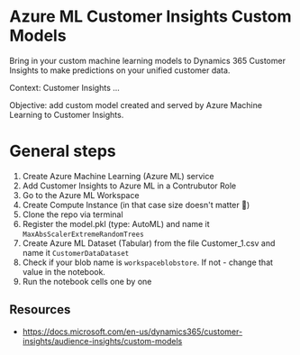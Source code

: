 # Azure ML Customer Insights Custom Models
Bring in your custom machine learning models to Dynamics 365 Customer Insights to make predictions on your unified customer data.

Context: Customer Insights ...

Objective: add custom model created and served by Azure Machine Learning to Customer Insights.

# General steps
1. Create Azure Machine Learning (Azure ML) service
2. Add Customer Insights to Azure ML in a Contrubutor Role
3. Go to the Azure ML Workspace
4. Create Compute Instance (in that case size doesn't matter :cactus:)
5. Clone the repo via terminal
6. Register the model.pkl (type: AutoML) and name it `MaxAbsScalerExtremeRandomTrees`
7. Create Azure ML Dataset (Tabular) from the file Customer_1.csv and name it `CustomerDataDataset`
8. Check if your blob name is `workspaceblobstore`. If not - change that value in the notebook.
9. Run the notebook cells one by one


## Resources
- https://docs.microsoft.com/en-us/dynamics365/customer-insights/audience-insights/custom-models
